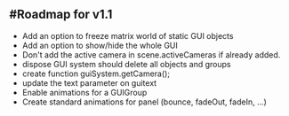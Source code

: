 #Roadmap for v1.1
----------------------

* Add an option to freeze matrix world of static GUI objects
* Add an option to show/hide the whole GUI
* Don't add the active camera in scene.activeCameras if already added.
* dispose GUI system should delete all objects and groups
* create function guiSystem.getCamera();
* update the text parameter on guitext
* Enable animations for a GUIGroup
* Create standard animations for panel (bounce, fadeOut, fadeIn, ...)